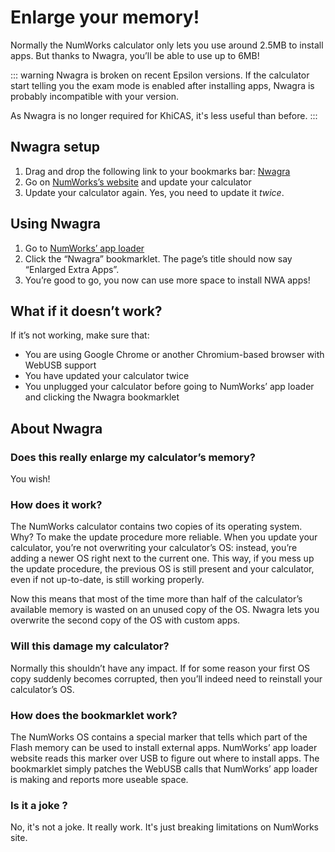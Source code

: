 # Enlarge your memory!

Normally the NumWorks calculator only lets you use around 2.5MB to install apps.
But thanks to Nwagra, you’ll be able to use up to 6MB!

::: warning
Nwagra is broken on recent Epsilon versions. If the calculator start
telling you the exam mode is enabled after installing apps, Nwagra is probably
incompatible with your version.

As Nwagra is no longer required for KhiCAS, it's less useful than before.
:::

## Nwagra setup

1. Drag and drop the following link to your bookmarks bar:
   <!-- TODO: Try to see if we can use a markdown link here -->
   <a href="javascript:(function()%7B!function()%7Blet%20t%3Ddocument.createElement(%22script%22)%3Bt.type%3D%22text%2Fjavascript%22%2Ct.src%3D%22https%3A%2F%2Fyaya-cout.github.io%2FNwagyu%2Fnwagra.min.js%22%2Cdocument.head.appendChild(t)%7D()%3B%7D)()%3B">Nwagra</a>
2. Go on [NumWorks’s website](https://my.numworks.com/devices/upgrade) and update your
   calculator
3. Update your calculator again. Yes, you need to update it *twice*.

## Using Nwagra

1. Go to [NumWorks’ app loader](https://my.numworks.com/apps)
2. Click the “Nwagra” bookmarklet. The page’s title should now say “Enlarged Extra Apps”.
3. You’re good to go, you now can use more space to install NWA apps!

## What if it doesn’t work?

If it’s not working, make sure that:

- You are using Google Chrome or another Chromium-based browser with WebUSB
  support
- You have updated your calculator twice
- You unplugged your calculator before going to NumWorks’ app loader and
  clicking the Nwagra bookmarklet

## About Nwagra

### Does this really enlarge my calculator’s memory?

You wish!

### How does it work?

The NumWorks calculator contains two copies of its operating system. Why? To
make the update procedure more reliable. When you update your calculator, you’re
not overwriting your calculator’s OS: instead, you’re adding a newer OS right
next to the current one. This way, if you mess up the update procedure, the
previous OS is still present and your calculator, even if not up-to-date, is
still working properly.

Now this means that most of the time more than half of the calculator’s
available memory is wasted on an unused copy of the OS. Nwagra lets you
overwrite the second copy of the OS with custom apps.

### Will this damage my calculator?

Normally this shouldn’t have any impact. If for some reason your first OS copy
suddenly becomes corrupted, then you’ll indeed need to reinstall your
calculator’s OS.

### How does the bookmarklet work?

The NumWorks OS contains a special marker that tells which part of the Flash
memory can be used to install external apps. NumWorks’ app loader website reads
this marker over USB to figure out where to install apps. The bookmarklet simply
patches the WebUSB calls that NumWorks’ app loader is making and reports more
useable space.

### Is it a joke ?

No, it's not a joke. It really work. It's just breaking limitations on NumWorks
site.
